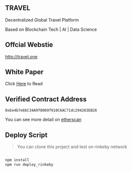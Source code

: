 ## TRAVEL

Decentralized Global Travel Platform

Based on Blockchain Tech | AI | Data Science

## Offcial Webstie

http://travel.one

## White Paper

Click [Here](http://travel.one/assets/pdf/Travel_White%20Paper_cn.pdf) to Read



## Verified Contract Address

``0xEe4b7e6bC34A9f8069f910C6AC71dc294263EB26``

You can see more detail on [etherscan](https://etherscan.io/address/0xEe4b7e6bC34A9f8069f910C6AC71dc294263EB26)

## Deploy Script

> You can clone this project and test on rinkeby network

```javascript

npm install
npm run deploy_rinkeby

```





